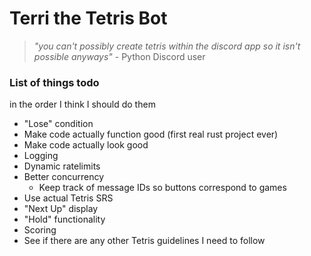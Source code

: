 # Terri the Tetris Bot

> *"you can't possibly create tetris within the discord app so it isn't possible anyways"*
> \- Python Discord user

### List of things todo
in the order I think I should do them
- "Lose" condition
- Make code actually function good (first real rust project ever)
- Make code actually look good
- Logging
- Dynamic ratelimits
- Better concurrency
  - Keep track of message IDs so buttons correspond to games
- Use actual Tetris SRS
- "Next Up" display
- "Hold" functionality
- Scoring
- See if there are any other Tetris guidelines I need to follow